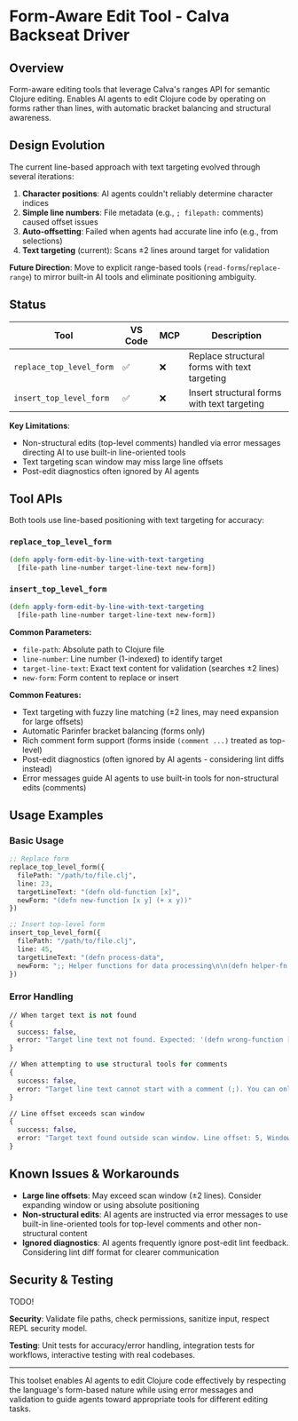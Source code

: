 # Form-Aware Edit Tool - Calva Backseat Driver

## Overview

Form-aware editing tools that leverage Calva's ranges API for semantic Clojure editing. Enables AI agents to edit Clojure code by operating on forms rather than lines, with automatic bracket balancing and structural awareness.

## Design Evolution

The current line-based approach with text targeting evolved through several iterations:

1. **Character positions**: AI agents couldn't reliably determine character indices
2. **Simple line numbers**: File metadata (e.g., `; filepath:` comments) caused offset issues
3. **Auto-offsetting**: Failed when agents had accurate line info (e.g., from selections)
4. **Text targeting** (current): Scans ±2 lines around target for validation

**Future Direction**: Move to explicit range-based tools (`read-forms`/`replace-range`) to mirror built-in AI tools and eliminate positioning ambiguity.

## Status

| Tool | VS Code | MCP | Description |
|------|---------|-----|-------------|
| `replace_top_level_form` | ✅ | ❌ | Replace structural forms with text targeting |
| `insert_top_level_form` | ✅ | ❌ | Insert structural forms with text targeting |

**Key Limitations**:
- Non-structural edits (top-level comments) handled via error messages directing AI to use built-in line-oriented tools
- Text targeting scan window may miss large line offsets
- Post-edit diagnostics often ignored by AI agents

## Tool APIs

Both tools use line-based positioning with text targeting for accuracy:

### `replace_top_level_form`
```clojure
(defn apply-form-edit-by-line-with-text-targeting
  [file-path line-number target-line-text new-form])
```

### `insert_top_level_form`
```clojure
(defn apply-form-edit-by-line-with-text-targeting
  [file-path line-number target-line-text new-form])
```

**Common Parameters:**
- `file-path`: Absolute path to Clojure file
- `line-number`: Line number (1-indexed) to identify target
- `target-line-text`: Exact text content for validation (searches ±2 lines)
- `new-form`: Form content to replace or insert

**Common Features:**
- Text targeting with fuzzy line matching (±2 lines, may need expansion for large offsets)
- Automatic Parinfer bracket balancing (forms only)
- Rich comment form support (forms inside `(comment ...)` treated as top-level)
- Post-edit diagnostics (often ignored by AI agents - considering lint diffs instead)
- Error messages guide AI agents to use built-in tools for non-structural edits (comments)


## Usage Examples

### Basic Usage
```clojure
;; Replace form
replace_top_level_form({
  filePath: "/path/to/file.clj",
  line: 23,
  targetLineText: "(defn old-function [x]",
  newForm: "(defn new-function [x y] (+ x y))"
})

;; Insert top-level form
insert_top_level_form({
  filePath: "/path/to/file.clj",
  line: 45,
  targetLineText: "(defn process-data",
  newForm: ";; Helper functions for data processing\n\n(defn helper-fn [x] x)"
})
```

### Error Handling
```clojure
// When target text is not found
{
  success: false,
  error: "Target line text not found. Expected: '(defn wrong-function [x]' near line 23"
}

// When attempting to use structural tools for comments
{
  success: false,
  error: "Target line text cannot start with a comment (;). You can only target forms/sexpressions. (To edit line comments, use your line based editing tools.)"
}

// Line offset exceeds scan window
{
  success: false,
  error: "Target text found outside scan window. Line offset: 5, Window: ±2"
}
```

## Known Issues & Workarounds

- **Large line offsets**: May exceed scan window (±2 lines). Consider expanding window or using absolute positioning
- **Non-structural edits**: AI agents are instructed via error messages to use built-in line-oriented tools for top-level comments and other non-structural content
- **Ignored diagnostics**: AI agents frequently ignore post-edit lint feedback. Considering lint diff format for clearer communication


## Security & Testing

TODO!

**Security**: Validate file paths, check permissions, sanitize input, respect REPL security model.

**Testing**: Unit tests for accuracy/error handling, integration tests for workflows, interactive testing with real codebases.

---

This toolset enables AI agents to edit Clojure code effectively by respecting the language's form-based nature while using error messages and validation to guide agents toward appropriate tools for different editing tasks.
